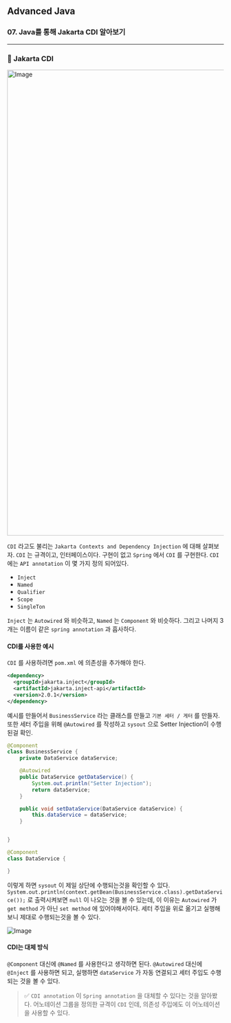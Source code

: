 ## Advanced Java

### 07. Java를 통해 Jakarta CDI 알아보기

---

### 📌 Jakarta CDI

<img width="1084" alt="Image" src="https://github.com/user-attachments/assets/fa0e201b-3e58-463c-bede-bdc333eacb9a" />

`CDI` 라고도 불리는 `Jakarta Contexts and Dependency Injection` 에 대해 살펴보자.
`CDI` 는 규격이고, 인터페이스이다. 구현이 없고 `Spring` 에서 `CDI` 를 구현한다. `CDI` 에는 `API annotation` 이 몇 가지 정의 되어있다.

- `Inject`
- `Named`
- `Qualifier`
- `Scope`
- `SingleTon`

`Inject` 는 `Autowired` 와 비슷하고, `Named` 는 `Component` 와 비슷하다. 그리고 나머지 3개는 이름이 같은 `spring annotation` 과 흡사하다.

#### CDI를 사용한 예시

`CDI` 를 사용하려면 `pom.xml` 에 의존성을 추가해야 한다.

```xml
<dependency>
  <groupId>jakarta.inject</groupId>
  <artifactId>jakarta.inject-api</artifactId>
  <version>2.0.1</version>
</dependency>
```

예시를 만들어서 `BusinessService` 라는 클래스를 만들고 `기본 세터 / 게터` 를 만들자. 또한 세터 주입을 위해 `@Autowired` 를 작성하고 `sysout` 으로 Setter Injection이 수행된걸 확인.

```java
@Component
class BusinessService {
	private DataService dataService;

	@Autowired
	public DataService getDataService() {
		System.out.println("Setter Injection");
		return dataService;
	}

	public void setDataService(DataService dataService) {
		this.dataService = dataService;
	}


}

@Component
class DataService {

}
```

이렇게 하면 `sysout` 이 제일 상단에 수행되는것을 확인할 수 있다.
`System.out.println(context.getBean(BusinessService.class).getDataService());` 로 출력시켜보면 `null` 이 나오는 것을 볼 수 있는데, 이 이유는 `Autowired` 가 `get method` 가 아닌 `set method` 에 있어야해서이다.
세터 주입을 위로 옮기고 실행해보니 제대로 수행되는것을 볼 수 있다.

![Image](https://github.com/user-attachments/assets/a8c0fcf7-3e15-41de-b2e4-638bc608d654)

#### CDI는 대체 방식

`@Component` 대신에 `@Named` 를 사용한다고 생각하면 된다.
`@Autowired` 대신에 `@Inject` 를 사용하면 되고, 실행하면 `dataService` 가 자동 연결되고 세터 주입도 수행되는 것을 볼 수 있다.

> ✅ `CDI annotation` 이 `Spring annotation` 을 대체할 수 있다는 것을 알아봤다. 어노테이션 그룹을 정의한 규격이 `CDI` 인데, 의존성 주입에도 이 어노테이션을 사용할 수 있다.
